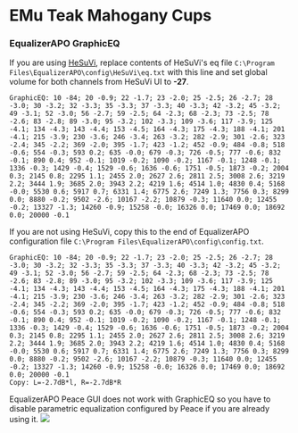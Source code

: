 # EMu Teak Mahogany Cups
### EqualizerAPO GraphicEQ
If you are using [HeSuVi](https://sourceforge.net/projects/hesuvi/), replace contents of HeSuVi's eq file `C:\Program Files\EqualizerAPO\config\HeSuVi\eq.txt` with this line and set global volume for both channels from HeSuVi UI to **-27**.
```
GraphicEQ: 10 -84; 20 -0.9; 22 -1.7; 23 -2.0; 25 -2.5; 26 -2.7; 28 -3.0; 30 -3.2; 32 -3.3; 35 -3.3; 37 -3.3; 40 -3.3; 42 -3.2; 45 -3.2; 49 -3.1; 52 -3.0; 56 -2.7; 59 -2.5; 64 -2.3; 68 -2.3; 73 -2.5; 78 -2.6; 83 -2.8; 89 -3.0; 95 -3.2; 102 -3.3; 109 -3.6; 117 -3.9; 125 -4.1; 134 -4.3; 143 -4.4; 153 -4.5; 164 -4.3; 175 -4.3; 188 -4.1; 201 -4.1; 215 -3.9; 230 -3.6; 246 -3.4; 263 -3.2; 282 -2.9; 301 -2.6; 323 -2.4; 345 -2.2; 369 -2.0; 395 -1.7; 423 -1.2; 452 -0.9; 484 -0.8; 518 -0.6; 554 -0.3; 593 0.2; 635 -0.0; 679 -0.3; 726 -0.5; 777 -0.6; 832 -0.1; 890 0.4; 952 -0.1; 1019 -0.2; 1090 -0.2; 1167 -0.1; 1248 -0.1; 1336 -0.3; 1429 -0.4; 1529 -0.6; 1636 -0.6; 1751 -0.5; 1873 -0.2; 2004 0.3; 2145 0.8; 2295 1.1; 2455 2.0; 2627 2.6; 2811 2.5; 3008 2.6; 3219 2.2; 3444 1.9; 3685 2.0; 3943 2.2; 4219 1.6; 4514 1.0; 4830 0.4; 5168 -0.0; 5530 0.6; 5917 0.7; 6331 1.4; 6775 2.6; 7249 1.3; 7756 0.3; 8299 0.0; 8880 -0.2; 9502 -2.6; 10167 -2.2; 10879 -0.3; 11640 0.0; 12455 -0.2; 13327 -1.3; 14260 -0.9; 15258 -0.0; 16326 0.0; 17469 0.0; 18692 0.0; 20000 -0.1
```
If you are not using HeSuVi, copy this to the end of EqualizerAPO configuration file `C:\Program Files\EqualizerAPO\config\config.txt`.
```
GraphicEQ: 10 -84; 20 -0.9; 22 -1.7; 23 -2.0; 25 -2.5; 26 -2.7; 28 -3.0; 30 -3.2; 32 -3.3; 35 -3.3; 37 -3.3; 40 -3.3; 42 -3.2; 45 -3.2; 49 -3.1; 52 -3.0; 56 -2.7; 59 -2.5; 64 -2.3; 68 -2.3; 73 -2.5; 78 -2.6; 83 -2.8; 89 -3.0; 95 -3.2; 102 -3.3; 109 -3.6; 117 -3.9; 125 -4.1; 134 -4.3; 143 -4.4; 153 -4.5; 164 -4.3; 175 -4.3; 188 -4.1; 201 -4.1; 215 -3.9; 230 -3.6; 246 -3.4; 263 -3.2; 282 -2.9; 301 -2.6; 323 -2.4; 345 -2.2; 369 -2.0; 395 -1.7; 423 -1.2; 452 -0.9; 484 -0.8; 518 -0.6; 554 -0.3; 593 0.2; 635 -0.0; 679 -0.3; 726 -0.5; 777 -0.6; 832 -0.1; 890 0.4; 952 -0.1; 1019 -0.2; 1090 -0.2; 1167 -0.1; 1248 -0.1; 1336 -0.3; 1429 -0.4; 1529 -0.6; 1636 -0.6; 1751 -0.5; 1873 -0.2; 2004 0.3; 2145 0.8; 2295 1.1; 2455 2.0; 2627 2.6; 2811 2.5; 3008 2.6; 3219 2.2; 3444 1.9; 3685 2.0; 3943 2.2; 4219 1.6; 4514 1.0; 4830 0.4; 5168 -0.0; 5530 0.6; 5917 0.7; 6331 1.4; 6775 2.6; 7249 1.3; 7756 0.3; 8299 0.0; 8880 -0.2; 9502 -2.6; 10167 -2.2; 10879 -0.3; 11640 0.0; 12455 -0.2; 13327 -1.3; 14260 -0.9; 15258 -0.0; 16326 0.0; 17469 0.0; 18692 0.0; 20000 -0.1
Copy: L=-2.7dB*l, R=-2.7dB*R
```
EqualizerAPO Peace GUI does not work with GraphicEQ so you have to disable parametric equalization configured by Peace if you are already using it.
![](https://raw.githubusercontent.com/jaakkopasanen/AutoEq/master/results/SBAF-Serious/innerfidelity/onear/EMu%20Teak%20Mahogany%20Cups/EMu%20Teak%20Mahogany%20Cups.png)
